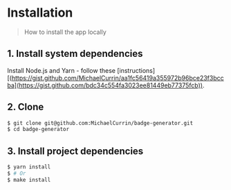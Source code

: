 # Installation
> How to install the app locally


## 1. Install system dependencies

Install Node.js and Yarn - follow these [instructions][(https://gist.github.com/MichaelCurrin/aa1fc56419a355972b96bce23f3bccba](https://gist.github.com/bdc34c554fa3023ee81449eb77375fcb)).


## 2. Clone

```sh
$ git clone git@github.com:MichaelCurrin/badge-generator.git
$ cd badge-generator
```

## 3. Install project dependencies

```sh
$ yarn install
$ # Or
$ make install
```
